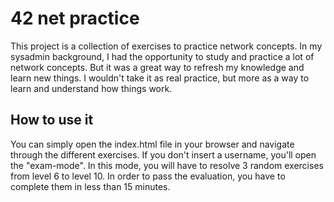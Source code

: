 # 42 net practice

This project is a collection of exercises to practice network concepts.
In my sysadmin background, I had the opportunity to study and practice a lot of network concepts. But it was a great way to refresh my knowledge and learn new things. I wouldn't take it as real practice, but more as a way to learn and understand how things work.

## How to use it

You can simply open the index.html file in your browser and navigate through the different exercises. If you don't insert a username, you'll open the "exam-mode". In this mode, you will have to resolve 3 random exercises from level 6 to level 10. In order to pass the evaluation, you have to complete them in less than 15 minutes.
